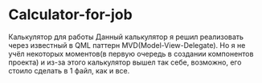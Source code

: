 # Calculator-for-job
Калькулятор для работы
Данный калькулятор я решил реализовать через известный в QML паттерн MVD(Model-View-Delegate). Но я не учёл некоторых моментов(в первую очередь в создании компонентов проекта) и из-за этого калькулятор вышел так себе,
возможно, его стоило сделать в 1 файл, как и все. 
